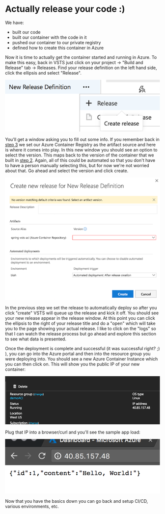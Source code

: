 # Actually release your code :)

We have:

* built our code
* built our container with the code in it
* pushed our container to our private registry
* defined how to create this container in Azure

Now it is time to actually get the container started and running in Azure. To make this easy, back in VSTS just click on your project -> "Build and Release" tab -> Releases.
Find your release definition on the left hand side, click the ellipsis and select "Release".

![alt text](img/step4/create-release.png "create release")


You'll get a window asking you to fill out some info. If you remember back in [step 3](step3.md) we set our Azure Container Registry as the artifact source and here is where it comes into play. 
In this new window you should see an option to select the version. This maps back to the version of the container that we built in [step 2](step2.md). Again, all of this could be automated 
so that you don't have to have a person manually selecting this, but for now we're not worried about that. Go ahead and select the version and click create.

![alt text](img/step4/create-release-2.png "create release part 2")


In the previous step we set the release to automatically deploy so after you click "create" VSTS will queue up the release and kick it off. You should see your new release appear in the release window. 
At this point you can click the ellipsis to the right of your release title and do a "open" which will take you to the page showing your actual release. I like to click on the "logs" so that I can
watch the release process but go ahead and explore this section to see what data is presented.

Once the deployment is complete and successful (it was successful right? ;) ), you can go into the Azure portal and then into the resource group you were deploying into. You should see a new
Azure Container Instance which you can then click on. This will show you the public IP of your new container:

![alt text](img/step4/azure-portal.png "container IP")


Plug that IP into a browser/curl and you'll see the sample app load:

![alt text](img/step4/success.png "success")


Now that you have the basics down you can go back and setup CI/CD, various environments, etc.
